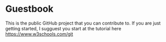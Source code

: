 # Guestbook
This is the public GitHub project that you can contribute to. If you are just getting started, I sugguest you start at the tutorial here https://www.w3schools.com/git
